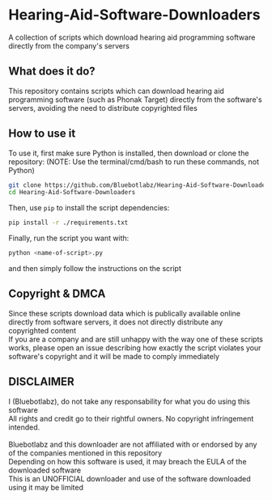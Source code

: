 # Hearing-Aid-Software-Downloaders
A collection of scripts which download hearing aid programming software directly from the company's servers

## What does it do?
This repository contains scripts which can download hearing aid programming software (such as Phonak Target) directly from the software's servers, avoiding the need to distribute copyrighted files

## How to use it
To use it, first make sure Python is installed, then download or clone the repository:
(NOTE: Use the terminal/cmd/bash to run these commands, not Python)
~~~bash
git clone https://github.com/Bluebotlabz/Hearing-Aid-Software-Downloaders.git
cd Hearing-Aid-Software-Downloaders
~~~
Then, use `pip` to install the script dependencies:
~~~bash
pip install -r ./requirements.txt
~~~
Finally, run the script you want with:
~~~bash
python <name-of-script>.py
~~~
and then simply follow the instructions on the script

## Copyright & DMCA
Since these scripts download data which is publically available online directly from software servers, it does not directly distribute any copyrighted content<br>
If you are a company and are still unhappy with the way one of these scripts works, please open an issue describing how exactly the script violates your software's copyright and it will be made to comply immediately<br>

## DISCLAIMER
I (Bluebotlabz), do not take any responsability for what you do using this software<br/>
All rights and credit go to their rightful owners. No copyright infringement intended.<br/>
<br/>
Bluebotlabz and this downloader are not affiliated with or endorsed by any of the companies mentioned in this repository<br/>
Depending on how this software is used, it may breach the EULA of the downloaded software<br/>
This is an UNOFFICIAL downloader and use of the software downloaded using it may be limited<br/>
